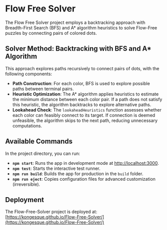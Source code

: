 # Flow Free Solver

The Flow Free Solver project employs a backtracking approach with Breadth-First Search (BFS) and A* algorithm heuristics to solve Flow-Free puzzles by connecting pairs of colored dots.

## Solver Method: Backtracking with BFS and A* Algorithm

This approach explores paths recursively to connect pairs of dots, with the following components:

- **Path Construction**: For each color, BFS is used to explore possible paths between terminal pairs.
- **Heuristic Optimization**: The A* algorithm applies heuristics to estimate the minimum distance between each color pair. If a path does not satisfy this heuristic, the algorithm backtracks to explore alternative paths.
- **Lookahead Check**: The `lookaheadHeuristics` function assesses whether each color can feasibly connect to its target. If connection is deemed unfeasible, the algorithm skips to the next path, reducing unnecessary computations.

## Available Commands

In the project directory, you can run:

- **`npm start`**: Runs the app in development mode at [http://localhost:3000](http://localhost:3000).
- **`npm test`**: Starts the interactive test runner.
- **`npm run build`**: Builds the app for production in the `build` folder.
- **`npm run eject`**: Copies configuration files for advanced customization (irreversible).

## Deployment

The Flow-Free-Solver project is deployed at: [https://kongesque.github.io/Flow-Free-Solver/](https://kongesque.github.io/Flow-Free-Solver/)
